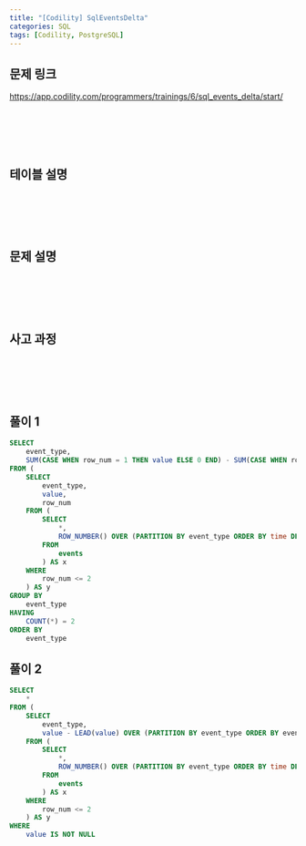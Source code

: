 ```yaml
---
title: "[Codility] SqlEventsDelta"
categories: SQL
tags: [Codility, PostgreSQL]
---
```


## 문제 링크

<https://app.codility.com/programmers/trainings/6/sql_events_delta/start/>

<br><br><br><br>

## 테이블 설명

<br><br><br><br>

## 문제 설명

<br><br><br><br>

## 사고 과정

<br><br><br><br>

## 풀이 1

```sql
SELECT 
    event_type, 
    SUM(CASE WHEN row_num = 1 THEN value ELSE 0 END) - SUM(CASE WHEN row_num = 2 THEN value ELSE 0 END) 
FROM (
    SELECT 
        event_type, 
        value, 
        row_num 
    FROM (
        SELECT 
            *, 
            ROW_NUMBER() OVER (PARTITION BY event_type ORDER BY time DESC) AS row_num 
        FROM 
            events
        ) AS x 
    WHERE 
        row_num <= 2
    ) AS y 
GROUP BY 
    event_type 
HAVING 
    COUNT(*) = 2 
ORDER BY 
    event_type
```

## 풀이 2
```sql
SELECT 
    * 
FROM (
    SELECT 
        event_type, 
        value - LEAD(value) OVER (PARTITION BY event_type ORDER BY event_type) AS value 
    FROM (
        SELECT 
            *, 
            ROW_NUMBER() OVER (PARTITION BY event_type ORDER BY time DESC) AS row_num 
        FROM 
            events
        ) AS x
    WHERE 
        row_num <= 2
    ) AS y 
WHERE 
    value IS NOT NULL
```